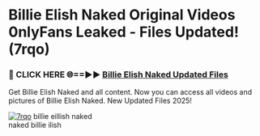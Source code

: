 # Billie Elish Naked Original Videos 0nlyFans Leaked - Files Updated! (7rqo)

<h3>🔴 CLICK HERE 🌐==►► <a href="https://tinyurl.com/up5wt9bj" rel="nofollow">Billie Elish Naked Updated Files</a></h3>

Get Billie Elish Naked and all content. Now you can access all videos and pictures of Billie Elish Naked. New Updated Files 2025!

[![7rqo](https://i.imgur.com/ABiUzMV.gif)](https://tinyurl.com/up5wt9bj)
billie eillish naked<br>
naked billie ilish